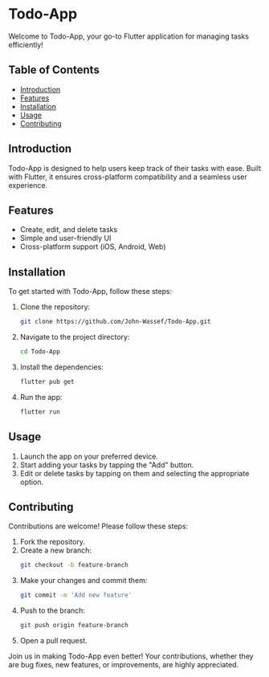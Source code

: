 # Todo-App

Welcome to Todo-App, your go-to Flutter application for managing tasks efficiently!

## Table of Contents

- [Introduction](#introduction)
- [Features](#features)
- [Installation](#installation)
- [Usage](#usage)
- [Contributing](#contributing)

## Introduction

Todo-App is designed to help users keep track of their tasks with ease. Built with Flutter, it ensures cross-platform compatibility and a seamless user experience.

## Features

- Create, edit, and delete tasks
- Simple and user-friendly UI
- Cross-platform support (iOS, Android, Web)

## Installation

To get started with Todo-App, follow these steps:

1. Clone the repository:
    ```sh
    git clone https://github.com/John-Wassef/Todo-App.git
    ```
2. Navigate to the project directory:
    ```sh
    cd Todo-App
    ```
3. Install the dependencies:
    ```sh
    flutter pub get
    ```
4. Run the app:
    ```sh
    flutter run
    ```

## Usage

1. Launch the app on your preferred device.
2. Start adding your tasks by tapping the "Add" button.
3. Edit or delete tasks by tapping on them and selecting the appropriate option.

## Contributing

Contributions are welcome! Please follow these steps:

1. Fork the repository.
2. Create a new branch:
    ```sh
    git checkout -b feature-branch
    ```
3. Make your changes and commit them:
    ```sh
    git commit -m 'Add new feature'
    ```
4. Push to the branch:
    ```sh
    git push origin feature-branch
    ```
5. Open a pull request.

Join us in making Todo-App even better! Your contributions, whether they are bug fixes, new features, or improvements, are highly appreciated.
